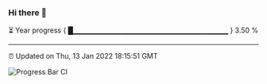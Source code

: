 ### Hi there 👋

⏳ Year progress { █▁▁▁▁▁▁▁▁▁▁▁▁▁▁▁▁▁▁▁▁▁▁▁▁▁▁▁▁▁ } 3.50 %

---

⏰ Updated on Thu, 13 Jan 2022 18:15:51 GMT

![Progress Bar CI](https://github.com/liununu/liununu/workflows/Progress%20Bar%20CI/badge.svg)
